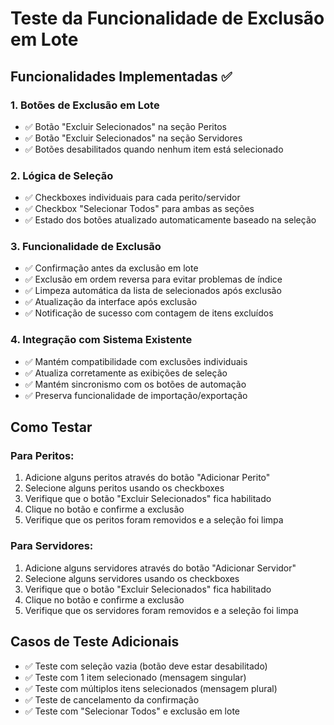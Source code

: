 # Teste da Funcionalidade de Exclusão em Lote

## Funcionalidades Implementadas ✅

### 1. Botões de Exclusão em Lote
- ✅ Botão "Excluir Selecionados" na seção Peritos
- ✅ Botão "Excluir Selecionados" na seção Servidores
- ✅ Botões desabilitados quando nenhum item está selecionado

### 2. Lógica de Seleção
- ✅ Checkboxes individuais para cada perito/servidor
- ✅ Checkbox "Selecionar Todos" para ambas as seções
- ✅ Estado dos botões atualizado automaticamente baseado na seleção

### 3. Funcionalidade de Exclusão
- ✅ Confirmação antes da exclusão em lote
- ✅ Exclusão em ordem reversa para evitar problemas de índice
- ✅ Limpeza automática da lista de selecionados após exclusão
- ✅ Atualização da interface após exclusão
- ✅ Notificação de sucesso com contagem de itens excluídos

### 4. Integração com Sistema Existente
- ✅ Mantém compatibilidade com exclusões individuais
- ✅ Atualiza corretamente as exibições de seleção
- ✅ Mantém sincronismo com os botões de automação
- ✅ Preserva funcionalidade de importação/exportação

## Como Testar

### Para Peritos:
1. Adicione alguns peritos através do botão "Adicionar Perito"
2. Selecione alguns peritos usando os checkboxes
3. Verifique que o botão "Excluir Selecionados" fica habilitado
4. Clique no botão e confirme a exclusão
5. Verifique que os peritos foram removidos e a seleção foi limpa

### Para Servidores:
1. Adicione alguns servidores através do botão "Adicionar Servidor"
2. Selecione alguns servidores usando os checkboxes
3. Verifique que o botão "Excluir Selecionados" fica habilitado
4. Clique no botão e confirme a exclusão
5. Verifique que os servidores foram removidos e a seleção foi limpa

## Casos de Teste Adicionais
- ✅ Teste com seleção vazia (botão deve estar desabilitado)
- ✅ Teste com 1 item selecionado (mensagem singular)
- ✅ Teste com múltiplos itens selecionados (mensagem plural)
- ✅ Teste de cancelamento da confirmação
- ✅ Teste com "Selecionar Todos" e exclusão em lote